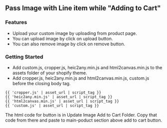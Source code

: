 ## Pass Image with Line item while "Adding to Cart"

### Features
- Upload your custom image by uploading from product page.
- You can upload image by click on upload button.
- You can also remove image by click on remove button.

### Getting Started
- Add custom.js, cropper.js, heic2any.min.js and html2canvas.min.js to the assets folder of your shopify theme.
- Add cropper.js, heic2any.min.js and html2canvas.min.js, custom.js before the closing body tag.


```liquid
{{ 'cropper.js' | asset_url | script_tag }}
{{ 'heic2any.min.js' | asset_url | script_tag }}
{{ 'html2canvas.min.js' | asset_url | script_tag }}
{{ 'custom.js' | asset_url | script_tag }}
```


The html code for button is in Update Image Add to Cart Folder.
Copy that code from there and paste to main-poduct section above add to cart button.